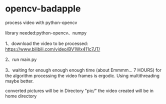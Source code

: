 # opencv-badapple
process video with python-opencv

library needed:python-opencv、numpy

1、download the video to be processed: https://www.bilibili.com/video/BV1Wx411c7JT/

2、run main.py

3、waiting for enough enough enough time (about Emmmm... 7 HOURS) for the algorithm processing the video frames is ergodic.
Using multithreading maybe better.

converted pictures will be in Directory "pic/"
the video created will be in home directory

